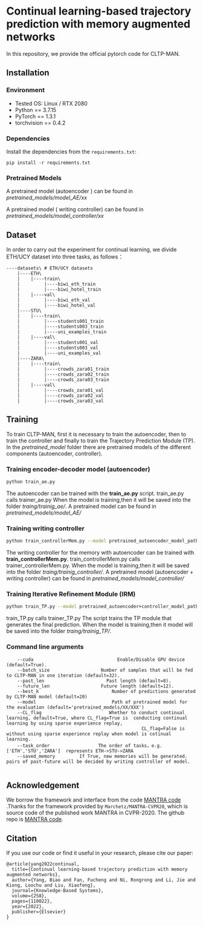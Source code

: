 # Continual learning-based trajectory prediction with memory augmented networks

In this repository, we provide the official pytorch code for CLTP-MAN.

## Installation

### Environment

* Tested OS: Linux / RTX 2080
* Python == 3.7.15
* PyTorch == 1.3.1
* torchvision == 0.4.2
### Dependencies

Install the dependencies from the `requirements.txt`:
```linux
pip install -r requirements.txt
```

### Pretrained Models
A pretrained model (autoencoder ) can be found in *pretrained_models/model_AE/xx*

A pretrained model ( writing controller) can be found in *pretrained_models/model_controller/xx*


## Dataset
In order to carry out the experiment for continual learning, we divide ETH/UCY dataset into three tasks, as follows：
```
----datasets\ # ETH/UCY datasets 
    |----ETH\                      
    |    |----train\
    |         |----biwi_eth_train
    |         |----biwi_hotel_train
    |    |----val\
    |         |----biwi_eth_val
    |         |----biwi_hotel_val
    |----STU\                    
    |    |----train\
    |         |----students001_train
    |         |----students003_train
    |         |----uni_examples_train
    |    |----val\
    |         |----students001_val
    |         |----students003_val
    |         |----uni_examples_val
    |----ZARA\                     
    |    |----train\
    |         |----crowds_zara01_train
    |         |----crowds_zara02_train
    |         |----crowds_zara03_train
    |    |----val\
    |         |----crowds_zara01_val
    |         |----crowds_zara02_val
    |         |----crowds_zara03_val
```


## Training
To train CLTP-MAN, first it is necessary to train the autoencoder, then to train the controller and finally to train the Trajectory Prediction
 Module (TP).
In the *pretrained_model* folder there are pretrained models of the different components (autoencoder, controller).

### Training encoder-decoder model (autoencoder)
```bash
python train_ae.py
```
The autoencoder can be trained with the **train_ae.py** script. train_ae.py calls trainer_ae.py
When the model is training,then it will be saved into the folder *traing/trainig_ae/*.
A pretrained model can be found in *pretrained_models/model_AE/*

### Training writing controller
```bash
python train_controllerMem.py --model pretrained_autoencoder_model_path
```
The writing controller for the memory with autoencoder can be trained with **train_controllerMem.py**.
train_controllerMem.py calls trainer_controllerMem.py.
When the model is training,then it will be saved into the folder *traing/trainig_controller/*.
A pretrained model (autoencoder + writing controller) can be found in *pretrained_models/model_controller/*

### Training Iterative Refinement Module (IRM)
```bash
python train_TP.py --model pretrained_autoencoder+controller_model_path
```
train_TP.py calls trainer_TP.py
The script trains the TP module that generates the final prediction.
When the model is training,then it model will be saved into the folder *traing/trainig_TP/*.


### Command line arguments
```
    --cuda                               Enable/Disable GPU device (default=True).
    --batch_size                   Number of samples that will be fed to CLTP-MAN in one iteration (default=32).
    --past_len                       Past length (default=8).
    --future_len                   Future length (default=12).
    --best_k                           Number of predictions generated by CLTP-MAN model (default=20)
    --model                            Path of pretrained model for the evaluation (default='pretrained_models/XX/XXX')
    --CL_flag                         Whether to conduct continual learning, default=True, where CL_flag=True is  conducting continual learning by using sparse experience replay,
                                                  CL_flag=False is without using sparse experience replay when model is cotinual learning.
    --task_order                  The order of tasks，e.g. ['ETH','STU','ZARA']  represents ETH->STU->ZARA
    --saved_memory         If True, new memories will be generated. pairs of past-future will be decided by writing controller of model.
    
```

## Acknowledgement

We borrow the framework and interface from the code [MANTRA code](https://github.com/Marchetz/MANTRA-CVPR20) .Thanks for the framework provided by `Marchetz/MANTRA-CVPR20`, 
which is source code of the published work MANTRA in CVPR-2020. The github repo is [MANTRA code](https://github.com/Marchetz/MANTRA-CVPR20).



## Citation

If you use our code or find it useful in your research, please cite our paper:
```
@article{yang2022continual,
  title={Continual learning-based trajectory prediction with memory augmented networks},
  author={Yang, Biao and Fan, Fucheng and Ni, Rongrong and Li, Jie and Kiong, Loochu and Liu, Xiaofeng},
  journal={Knowledge-Based Systems},
  volume={258},
  pages={110022},
  year={2022},
  publisher={Elsevier}
}
```
